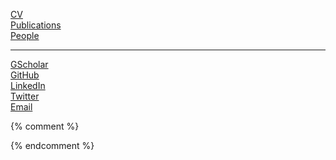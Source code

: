 [CV](leto_peel_cv.pdf)  
[Publications](Publications.html)  
[People](People.html)  

---
[GScholar](https://scholar.google.com/citations?user=GR-yASwAAAAJ&hl=en)  
[GitHub](https://github.com/piratepeel)  
[LinkedIn](https://www.linkedin.com/in/piratepeel/)  
[Twitter](https://twitter.com/PiratePeel)  
[Email](mailto:l.peel@maastrichtuniversity.nl)  

{% comment %} 


{% endcomment %} 

